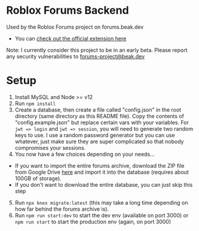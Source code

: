 # Roblox Forums Backend
Used by the Roblox Forums project on forums.beak.dev

- You can [check out the official extension here](https://chrome.google.com/webstore/detail/roblox-forums/ipnjgolbdmpkjlcmncljpfkehflnbkkd)

Note: I currently consider this project to be in an early beta. Please report any security vulnerabilities to forums-project@beak.dev

# Setup
1. Install MySQL and Node >= v12
2. Run `npm install`
3. Create a database, then create a file called "config.json" in the root directory (same directory as this README file). Copy the contents of "config.example.json" but replace certain vars with your variables. For `jwt => login` and `jwt => session`, you will need to generate two random keys to use. I use a random password generator but you can use whatever, just make sure they are super complicated so that nobody compromises your sessions.
4. You now have a few choices depending on your needs...
 - If you want to import the entire forums archive, download the ZIP file from Google Drive [here](https://drive.google.com/file/d/1rR7HXPXvLr654UHgRB_l7z95sJm7J68d/view?usp=sharing) and import it into the database (requires about 100GB of storage).
 - If you don't want to download the entire database, you can just skip this step
5. Run `npx knex migrate:latest` (this may take a long time depending on how far behind the forums archive is).
6. Run `npm run start:dev` to start the dev env (available on port 3000) or `npm run start` to start the production env (again, on port 3000)